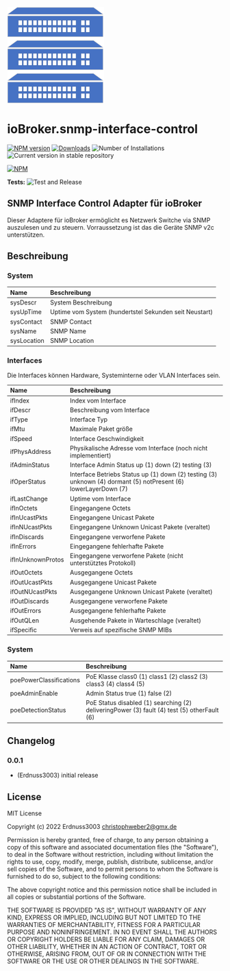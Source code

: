 ![Logo](admin/snmp-interface-control.png)
# ioBroker.snmp-interface-control

[![NPM version](https://img.shields.io/npm/v/iobroker.snmp-interface-control.svg)](https://www.npmjs.com/package/iobroker.snmp-interface-control)
[![Downloads](https://img.shields.io/npm/dm/iobroker.snmp-interface-control.svg)](https://www.npmjs.com/package/iobroker.snmp-interface-control)
![Number of Installations](https://iobroker.live/badges/snmp-interface-control-installed.svg)
![Current version in stable repository](https://iobroker.live/badges/snmp-interface-control-stable.svg)

[![NPM](https://nodei.co/npm/iobroker.snmp-interface-control.png?downloads=true)](https://nodei.co/npm/iobroker.snmp-interface-control/)

**Tests:** ![Test and Release](https://github.com/Erdnuss3003/ioBroker.snmp-interface-control/workflows/Test%20and%20Release/badge.svg)

## SNMP Interface Control Adapter für ioBroker

Dieser Adaptere für ioBroker ermöglicht es Netzwerk Switche via SNMP auszulesen und zu steuern.
Vorraussetzung ist das die Geräte SNMP v2c unterstützen.

## Beschreibung

### System

| Name                	| Beschreibung             											|
|:------------------    |:-------------------      											|
| sysDescr	     		| System Beschreibung        										|
| sysUpTime				| Uptime vom System (hundertstel Sekunden seit Neustart)       		|
| sysContact       		| SNMP Contact        												|
| sysName				| SNMP Name        													|
| sysLocation			| SNMP Location        												|

### Interfaces

Die Interfaces können Hardware, Systeminterne oder VLAN Interfaces sein.

| Name                	| Beschreibung             											|
|:------------------    |:-------------------      											|
| ifIndex      			| Index vom Interface  												|
| ifDescr				| Beschreibung vom Interface       									|
| ifType       			| Interface Typ       												|
| ifMtu					| Maximale Paket größe       										|
| ifSpeed				| Interface Geschwindigkeit											|
| ifPhysAddress      	| Physikalische Adresse vom Interface (noch nicht implementiert)   	|
| ifAdminStatus			| Interface Admin Status up (1) down (2) testing (3)       			|
| ifOperStatus       	| Interface Betriebs Status up (1) down (2) testing (3) unknown (4) dormant (5) notPresent (6) lowerLayerDown (7)	|
| ifLastChange			| Uptime vom Interface       										|
| ifInOctets			| Eingegangene Octets         										|
| ifInUcastPkts      	| Eingegangene Unicast Pakete      									|
| ifInNUcastPkts		| Eingegangene Unknown Unicast Pakete (veraltet)						|
| ifInDiscards       	| Eingegangene verworfene Pakete          							|
| ifInErrors			| Eingegangene fehlerhafte Pakete        							|
| ifInUnknownProtos		| Eingegangene verworfene Pakete (nicht unterstütztes Protokoll)	|
| ifOutOctets      		| Ausgegangene Octets        										|
| ifOutUcastPkts		| Ausgegangene Unicast Pakete  										|
| ifOutNUcastPkts       | Ausgegangene Unknown Unicast Pakete (veraltet)						|
| ifOutDiscards			| Ausgegangene verworfene Pakete          							|        													
| ifOutErrors			| Ausgegangene fehlerhafte Pakete        							|
| ifOutQLen				| Ausgehende Pakete in Warteschlage	(veraltet)						|
| ifSpecific			| Verweis auf spezifische SNMP MIBs									|

### System

| Name                	| Beschreibung             											|
|:------------------    |:-------------------      											|
| poePowerClassifications	     		| PoE Klasse class0 (1) class1 (2) class2 (3) class3 (4) class4 (5) |
| poeAdminEnable				| Admin Status true (1) false (2)       		|
| poeDetectionStatus       		| PoE Status disabled (1) searching (2) deliveringPower (3) fault (4) test (5) otherFault (6)  |


## Changelog

### 0.0.1
* (Erdnuss3003) initial release

## License
MIT License

Copyright (c) 2022 Erdnuss3003 <christophweber2@gmx.de>

Permission is hereby granted, free of charge, to any person obtaining a copy
of this software and associated documentation files (the "Software"), to deal
in the Software without restriction, including without limitation the rights
to use, copy, modify, merge, publish, distribute, sublicense, and/or sell
copies of the Software, and to permit persons to whom the Software is
furnished to do so, subject to the following conditions:

The above copyright notice and this permission notice shall be included in all
copies or substantial portions of the Software.

THE SOFTWARE IS PROVIDED "AS IS", WITHOUT WARRANTY OF ANY KIND, EXPRESS OR
IMPLIED, INCLUDING BUT NOT LIMITED TO THE WARRANTIES OF MERCHANTABILITY,
FITNESS FOR A PARTICULAR PURPOSE AND NONINFRINGEMENT. IN NO EVENT SHALL THE
AUTHORS OR COPYRIGHT HOLDERS BE LIABLE FOR ANY CLAIM, DAMAGES OR OTHER
LIABILITY, WHETHER IN AN ACTION OF CONTRACT, TORT OR OTHERWISE, ARISING FROM,
OUT OF OR IN CONNECTION WITH THE SOFTWARE OR THE USE OR OTHER DEALINGS IN THE
SOFTWARE.
